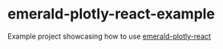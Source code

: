 # emerald-plotly-react-example

Example project showcasing how to use [emerald-plotly-react](https://github.com/emerald-geomodelling/emerald-plotly-react)
